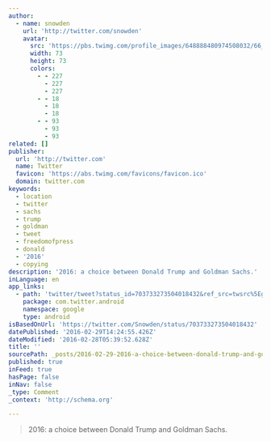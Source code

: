 ```yaml
---
author:
  - name: snowden
    url: 'http://twitter.com/snowden'
    avatar:
      src: 'https://pbs.twimg.com/profile_images/648888480974508032/66_cUYfj_bigger.jpg'
      width: 73
      height: 73
      colors:
        - - 227
          - 227
          - 227
        - - 18
          - 18
          - 18
        - - 93
          - 93
          - 93
related: []
publisher:
  url: 'http://twitter.com'
  name: Twitter
  favicon: 'https://abs.twimg.com/favicons/favicon.ico'
  domain: twitter.com
keywords:
  - location
  - twitter
  - sachs
  - trump
  - goldman
  - tweet
  - freedomofpress
  - donald
  - '2016'
  - copying
description: '2016: a choice between Donald Trump and Goldman Sachs.'
inLanguage: en
app_links:
  - path: 'twitter/tweet?status_id=703733273504018432&ref_src=twsrc%5Egoogle%7Ctwcamp%5Eandroidseo%7Ctwgr%5Estatus%7Ctwterm%5E703733273504018432'
    package: com.twitter.android
    namespace: google
    type: android
isBasedOnUrl: 'https://twitter.com/Snowden/status/703733273504018432'
datePublished: '2016-02-29T14:24:55.426Z'
dateModified: '2016-02-28T05:39:52.628Z'
title: ''
sourcePath: _posts/2016-02-29-2016-a-choice-between-donald-trump-and-goldman-sachs.md
published: true
inFeed: true
hasPage: false
inNav: false
_type: Comment
_context: 'http://schema.org'

---
```

> 2016&colon; a choice between Donald Trump and Goldman Sachs&period;